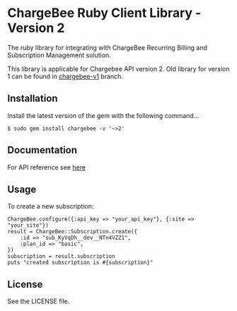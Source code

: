 # ChargeBee Ruby Client Library - Version 2

The ruby library for integrating with ChargeBee Recurring Billing and Subscription Management solution.

This library is applicable for Chargebee API version 2. Old library for version 1 can be found in [chargebee-v1](https://github.com/chargebee/chargebee-ruby/tree/chargebee-v1) branch.

## Installation

Install the latest version of the gem with the following command...
	
	$ sudo gem install chargebee -v '~>2'

## Documentation

For API reference see <a href="https://apidocs.chargebee.com/docs/api?lang=ruby"  target="_blank">here</a>

## Usage

To create a new subscription:
	
	ChargeBee.configure({:api_key => "your_api_key"}, {:site => "your_site"})
	result = ChargeBee::Subscription.create({
		:id => "sub_KyVqDh__dev__NTn4VZZ1", 
		:plan_id => "basic", 
	})
	subscription = result.subscription
	puts "created subscription is #{subscription}"

## License

See the LICENSE file.

